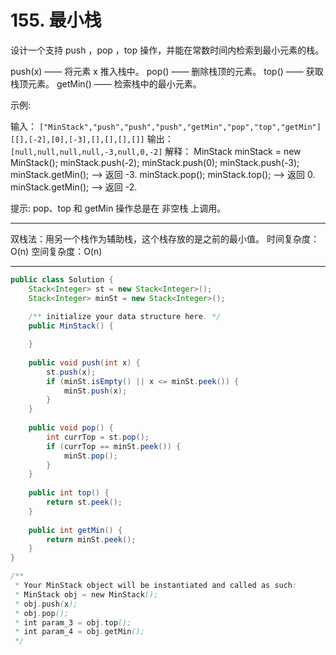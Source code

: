 # 155. 最小栈

设计一个支持 push ，pop ，top 操作，并能在常数时间内检索到最小元素的栈。

push(x) —— 将元素 x 推入栈中。
pop() —— 删除栈顶的元素。
top() —— 获取栈顶元素。
getMin() —— 检索栈中的最小元素。

示例:

输入：
`["MinStack","push","push","push","getMin","pop","top","getMin"]`
`[[],[-2],[0],[-3],[],[],[],[]]`
输出：
`[null,null,null,null,-3,null,0,-2]`
解释：
MinStack minStack = new MinStack();
minStack.push(-2);
minStack.push(0);
minStack.push(-3);
minStack.getMin();   --> 返回 -3.
minStack.pop();
minStack.top();      --> 返回 0.
minStack.getMin();   --> 返回 -2.

提示:
pop、top 和 getMin 操作总是在 非空栈 上调用。

---

双栈法：用另一个栈作为辅助栈，这个栈存放的是之前的最小值。
时间复杂度：O(n) 空间复杂度：O(n)  

---

```java
public class Solution {
    Stack<Integer> st = new Stack<Integer>();
    Stack<Integer> minSt = new Stack<Integer>();
 
    /** initialize your data structure here. */
    public MinStack() {

    }
    
    public void push(int x) {
        st.push(x);
        if (minSt.isEmpty() || x <= minSt.peek()) {
            minSt.push(x);
        }
    }
    
    public void pop() {
        int currTop = st.pop();
        if (currTop == minSt.peek()) {
            minSt.pop();
        }
    }
    
    public int top() {
        return st.peek();
    }
    
    public int getMin() {
        return minSt.peek();
    }
}

/**
 * Your MinStack object will be instantiated and called as such:
 * MinStack obj = new MinStack();
 * obj.push(x);
 * obj.pop();
 * int param_3 = obj.top();
 * int param_4 = obj.getMin();
 */
```
